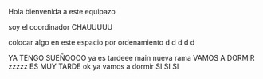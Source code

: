 Hola bienvenida a este equipazo

soy el coordinador
CHAUUUUU

colocar algo en este espacio por ordenamiento
d
d
d
d
d

YA TENGO SUEÑOOOO
ya es tardeee
main
nueva rama 
VAMOS A DORMIR
zzzzz
ES MUY TARDE
ok ya vamos a dormir
SI SI SI
